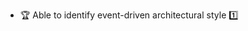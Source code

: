 * <span id="outcome-explain">:trophy: Able to identify event-driven architectural style :one:</span>
